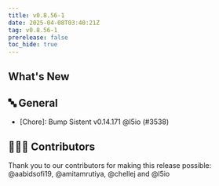 ```yaml
---
title: v0.8.56-1
date: 2025-04-08T03:40:21Z
tag: v0.8.56-1
prerelease: false
toc_hide: true
---
```


## What's New
## 🔤 General
- [Chore]: Bump Sistent v0.14.171 @l5io (#3538)

## 👨🏽‍💻 Contributors

Thank you to our contributors for making this release possible:
@aabidsofi19, @amitamrutiya, @chellej and @l5io
